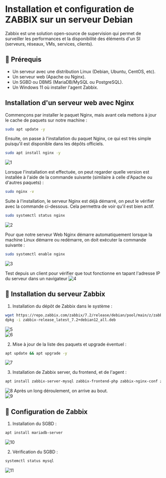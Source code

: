 # Installation et configuration de ZABBIX sur un serveur Debian
Zabbix est une solution open-source de supervision qui permet de surveiller les performances et la disponibilité des éléments d'un SI (serveurs, réseaux, VMs, services, clients).

 ## 🔧 Prérequis

- Un serveur avec une distribution Linux (Debian, Ubuntu, CentOS, etc).
- Un serveur web (Apache ou Nginx).
- Un SGBD ou DBMS (MariaDB/MySQL ou PostgreSQL).
- Un Windows 11 où installer l'agent Zabbix.


## Installation d'un serveur web avec Nginx

Commençons par installer le paquet Nginx, mais avant cela mettons à jour le cache de paquets sur notre machine :
```sh
sudo apt update -y
```

Ensuite, on passe à l'installation du paquet Nginx, ce qui est très simple puisqu'il est disponible dans les dépôts officiels.
```sh
sudo apt install nginx -y
```  
![1](https://github.com/user-attachments/assets/5b6f868a-4fae-48c0-a163-098651da190c)

Lorsque l'installation est effectuée, on peut regarder quelle version est installée à l'aide de la commande suivante (similaire à celle d'Apache ou d'autres paquets) :
```sh
sudo nginx -v
```

Suite à l'installation, le serveur Nginx est déjà démarré, on peut le vérifier avec la commande ci-dessous. Cela permettra de voir qu'il est bien actif.
```sh
sudo systemctl status nginx
```
![2](https://github.com/user-attachments/assets/47649ca7-2605-431f-ba23-6ace544a2be9)

Pour que notre serveur Web Nginx démarre automatiquement lorsque la machine Linux démarre ou redémarre, on doit exécuter la commande suivante :
```sh
sudo systemctl enable nginx
```
![3](https://github.com/user-attachments/assets/fffcd483-b783-4cf2-8153-86d12dd7579e)

Test depuis un client pour vérifier que tout fonctionne en tapant l'adresse IP du serveur dans un navigateur
![4](https://github.com/user-attachments/assets/a781e55d-855a-4918-a04e-3b54ca95f12b)


## 🔬 Installation du serveur Zabbix
1. Installation du dépôt de Zabbix dans le système :
```sh
wget https://repo.zabbix.com/zabbix/7.2/release/debian/pool/main/z/zabbix-release/zabbix-release_latest_7.2+debian12_all.deb
dpkg -i zabbix-release_latest_7.2+debian12_all.deb
```  
![5](https://github.com/user-attachments/assets/0084bf85-ec1c-4339-8ec3-bed7f10d626c)  
![6](https://github.com/user-attachments/assets/c907b36f-96d4-4b61-a0d4-c8eeb5fa185e)

2. Mise à jour de la liste des paquets et upgrade éventuel :
```sh
apt update && apt upgrade -y
```  
![7](https://github.com/user-attachments/assets/93444039-dc39-4025-b36e-e2d94861cca7)

3. Installation de Zabbix server, du frontend, et de l'agent :
```sh
apt install zabbix-server-mysql zabbix-frontend-php zabbix-nginx-conf zabbix-sql-scripts zabbix-agent
```  
![8](https://github.com/user-attachments/assets/4c268fca-ccc5-4184-8211-9ed6e044ceda)
Après un long déroulement, on arrive au bout.  
![9](https://github.com/user-attachments/assets/6975a853-27fb-4727-acd9-460b6ac2641e)

## 🔬 Configuration de Zabbix
1. Installation du SGBD :
```sh
apt install mariadb-server
```  
![10](https://github.com/user-attachments/assets/281b18ea-5b64-4689-a204-5725b23d97c0)

2. Vérification du SGBD :
```sh
systemctl status mysql
```  
![11](https://github.com/user-attachments/assets/c54b1c01-2ac1-4848-87b6-38a522541ee7)


